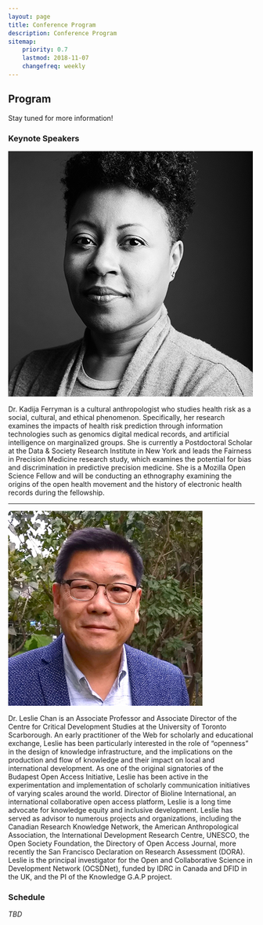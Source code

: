 ```yaml
---
layout: page
title: Conference Program
description: Conference Program
sitemap:
    priority: 0.7
    lastmod: 2018-11-07
    changefreq: weekly
---
```


## Program

Stay tuned for more information!

### Keynote Speakers

<div class="row keynotes">
	<div class="image">
		<img src="/images/keynotes/kadija-ferryman-headshot.jpg" alt="" />
	</div>
    <div class="text">
        <p>Dr. Kadija Ferryman is a cultural anthropologist who studies health risk as a social, cultural, and ethical phenomenon. Specifically, her research examines the impacts of health risk prediction through information technologies such as genomics digital medical records, and artificial intelligence on marginalized groups. She is currently a Postdoctoral Scholar at the Data & Society Research Institute in New York and leads the Fairness in Precision Medicine research study, which examines the potential for bias and discrimination in predictive precision medicine. She is a Mozilla Open Science Fellow and will be conducting an ethnography examining the origins of the open health movement and the history of electronic health records during the fellowship.</p>
    </div>
</div>
<hr>
<div class="row keynotes">
    <div class="image">
        <img src="/images/keynotes/leslie-chan-headshot-square.png" alt="" />
    </div>
    <div class="text">
        <p>Dr. Leslie Chan is an Associate Professor and Associate Director of the Centre for Critical Development Studies at the University of Toronto Scarborough. An early practitioner of the Web for scholarly and educational exchange, Leslie has been particularly interested in the role of “openness” in the design of knowledge infrastructure, and the implications on the production and flow of knowledge and their impact on local and international development. As one of the original signatories of the Budapest Open Access Initiative, Leslie has been active in the experimentation and implementation of scholarly communication initiatives of varying scales around the world. Director of Bioline International, an international collaborative open access platform, Leslie is a long time advocate for knowledge equity and inclusive development. Leslie has served as advisor to numerous projects and organizations, including the Canadian Research Knowledge Network, the American Anthropological Association, the International Development Research Centre, UNESCO, the Open Society Foundation, the Directory of Open Access Journal, more recently the San Francisco Declaration on Research Assessment (DORA). Leslie is the principal investigator for the Open and Collaborative Science in Development Network (OCSDNet), funded by IDRC in Canada and DFID in the UK, and the PI of the Knowledge G.A.P project.</p>
    </div>
</div>

### Schedule

_TBD_
